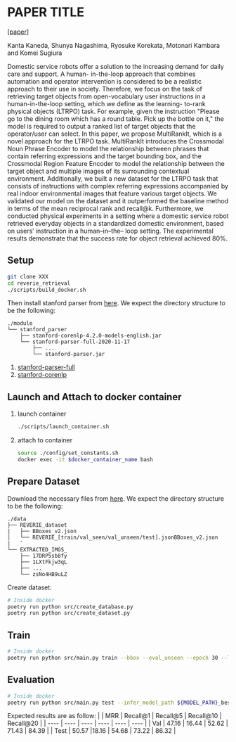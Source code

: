 # PAPER TITLE

[[paper]()]

Kanta Kaneda, Shunya Nagashima, Ryosuke Korekata, Motonari Kambara and Komei Sugiura

Domestic service robots offer a solution to the
increasing demand for daily care and support. A human-
in-the-loop approach that combines automation and operator
intervention is considered to be a realistic approach to their
use in society. Therefore, we focus on the task of retrieving
target objects from open-vocabulary user instructions in a
human-in-the-loop setting, which we define as the learning-
to-rank physical objects (LTRPO) task. For example, given
the instruction "Please go to the dining room which has a
round table. Pick up the bottle on it," the model is required
to output a ranked list of target objects that the operator/user
can select. In this paper, we propose MultiRankIt, which is a
novel approach for the LTRPO task. MultiRankIt introduces
the Crossmodal Noun Phrase Encoder to model the relationship
between phrases that contain referring expressions and the
target bounding box, and the Crossmodal Region Feature
Encoder to model the relationship between the target object
and multiple images of its surrounding contextual environment.
Additionally, we built a new dataset for the LTRPO task
that consists of instructions with complex referring expressions
accompanied by real indoor environmental images that feature
various target objects. We validated our model on the dataset
and it outperformed the baseline method in terms of the mean
reciprocal rank and recall@k. Furthermore, we conducted
physical experiments in a setting where a domestic service
robot retrieved everyday objects in a standardized domestic
environment, based on users’ instruction in a human–in–the–
loop setting. The experimental results demonstrate that the
success rate for object retrieval achieved 80%.


## Setup
```bash
git clone XXX
cd reverie_retrieval
./scripts/build_docker.sh
```

Then install stanford parser from [here](https://nlp.stanford.edu/software/lex-parser.shtml).
We expect the directory structure to be the following:
```
./module
└── stanford_parser
    ├── stanford-corenlp-4.2.0-models-english.jar
    └── stanford-parser-full-2020-11-17
        ├── ...
        └── stanford-parser.jar
```
1. [stanford-parser-full](https://nlp.stanford.edu/software/stanford-parser-4.2.0.zip)
1. [stanford-corenlp](https://nlp.stanford.edu/software/stanford-corenlp-4.2.0-models-english.jar)


## Launch and Attach to docker container
1. launch container
    ```bash
    ./scripts/launch_container.sh
    ```

2. attach to container
    ```bash
    source ./config/set_constants.sh
    docker exec -it $docker_container_name bash
    ```


## Prepare Dataset
Download the necessary files from [here](https://drive.google.com/drive/folders/1fzhT74tiJhu8qDJr_604X5P2OopcDjMW).
We expect the directory structure to be the following:
```
./data
├── REVERIE_dataset
|   ├── BBoxes_v2.json
│   └── REVERIE_[train/val_seen/val_unseen/test].jsonBBoxes_v2.json
|   `
└── EXTRACTED_IMGS_
    ├── 17DRP5sb8fy
    ├── 1LXtFkjw3qL
    ├── ...
    └── zsNo4HB9uLZ
```

Create dataset:
```bash
# Inside docker
poetry run python src/create_database.py 
poetry run python src/create_dataset.py 
```


## Train
```sh
# Inside docker
poetry run python src/main.py train --bbox --eval_unseen --epoch 30 --lr 5e-5 --bs 128
```


## Evaluation
```sh
# Inside docker
poetry run python src/main.py test --infer_model_path ${MODEL_PATH}_best.pth
```

Expected results are as follow:
|    | MRR | Recall@1 | Recall@5 |  Recall@10 |  Recall@20 |
| ---- | ---- | ---- | ---- | ---- | ---- |
|  Val  | 47.16 | 16.44 | 52.62 | 71.43 | 84.39 | 
|  Test  |  50.57 |18.16 |  54.68 | 73.22 | 86.32 | 


